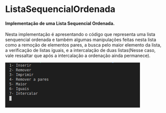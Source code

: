 # ListaSequencialOrdenada
<h4>Implementação de uma Lista Sequencial Ordenada.</h4>

<p style="text-algn:justify">Nesta implementação é apresentando o código que representa uma lista senquencial ordenada e também algumas manipulações feitas nesta lista como a remoção de elementos pares, a busca pelo maior elemento da lista, a verificação de listas iguais, e a intercalação de duas listas(Nesse caso, vale ressaltar que após a intercalação a ordenação ainda permanece). </p>

![menu](https://github.com/lucasnamac/ListaSequencialOrdenada/blob/main/data/screenshot/menu.png)
